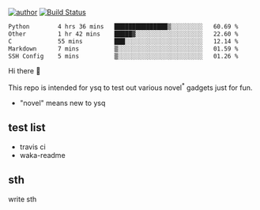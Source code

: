 [![author](https://img.shields.io/badge/author-ysq-green)](https://github.com/Yang-Shiqin)
[![Build Status](https://app.travis-ci.com/Yang-Shiqin/testall.svg?branch=main)](https://app.travis-ci.com/Yang-Shiqin/testall)

<!--START_SECTION:waka-->

```txt
Python        4 hrs 36 mins   ███████████████▒░░░░░░░░░   60.69 %
Other         1 hr 42 mins    █████▓░░░░░░░░░░░░░░░░░░░   22.60 %
C             55 mins         ███░░░░░░░░░░░░░░░░░░░░░░   12.14 %
Markdown      7 mins          ▒░░░░░░░░░░░░░░░░░░░░░░░░   01.59 %
SSH Config    5 mins          ▒░░░░░░░░░░░░░░░░░░░░░░░░   01.26 %
```

<!--END_SECTION:waka-->

Hi there 👋

This repo is intended for ysq to test out various novel<sup>*</sup> gadgets just for fun.

- "novel" means new to ysq

## test list
- travis ci
- waka-readme


## sth
write sth

